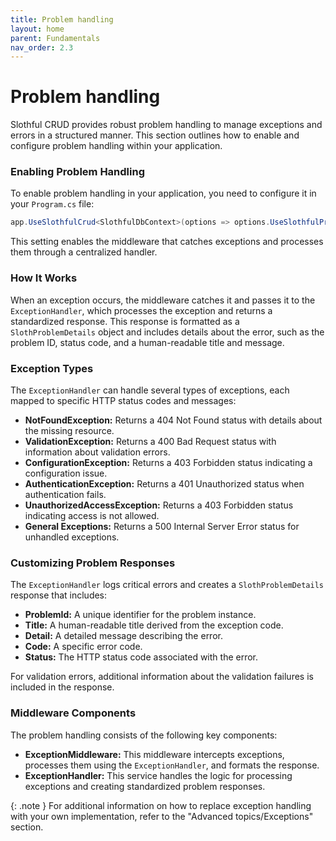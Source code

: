 ```yaml
---
title: Problem handling
layout: home
parent: Fundamentals
nav_order: 2.3
---
```


# Problem handling

Slothful CRUD provides robust problem handling to manage exceptions and errors in a structured manner. This section outlines how to enable and configure problem handling within your application.

### Enabling Problem Handling

To enable problem handling in your application, you need to configure it in your `Program.cs` file:

```csharp
app.UseSlothfulCrud<SlothfulDbContext>(options => options.UseSlothfulProblemHandling = true);
```

This setting enables the middleware that catches exceptions and processes them through a centralized handler.

### How It Works

When an exception occurs, the middleware catches it and passes it to the `ExceptionHandler`, which processes the exception and returns a standardized response. This response is formatted as a `SlothProblemDetails` object and includes details about the error, such as the problem ID, status code, and a human-readable title and message.

### Exception Types

The `ExceptionHandler` can handle several types of exceptions, each mapped to specific HTTP status codes and messages:

- **NotFoundException:** Returns a 404 Not Found status with details about the missing resource.
- **ValidationException:** Returns a 400 Bad Request status with information about validation errors.
- **ConfigurationException:** Returns a 403 Forbidden status indicating a configuration issue.
- **AuthenticationException:** Returns a 401 Unauthorized status when authentication fails.
- **UnauthorizedAccessException:** Returns a 403 Forbidden status indicating access is not allowed.
- **General Exceptions:** Returns a 500 Internal Server Error status for unhandled exceptions.

### Customizing Problem Responses

The `ExceptionHandler` logs critical errors and creates a `SlothProblemDetails` response that includes:

- **ProblemId:** A unique identifier for the problem instance.
- **Title:** A human-readable title derived from the exception code.
- **Detail:** A detailed message describing the error.
- **Code:** A specific error code.
- **Status:** The HTTP status code associated with the error.

For validation errors, additional information about the validation failures is included in the response.

### Middleware Components

The problem handling consists of the following key components:

- **ExceptionMiddleware:** This middleware intercepts exceptions, processes them using the `ExceptionHandler`, and formats the response.
- **ExceptionHandler:** This service handles the logic for processing exceptions and creating standardized problem responses.

{: .note }
For additional information on how to replace exception handling with your own implementation, refer to the "Advanced topics/Exceptions" section.
